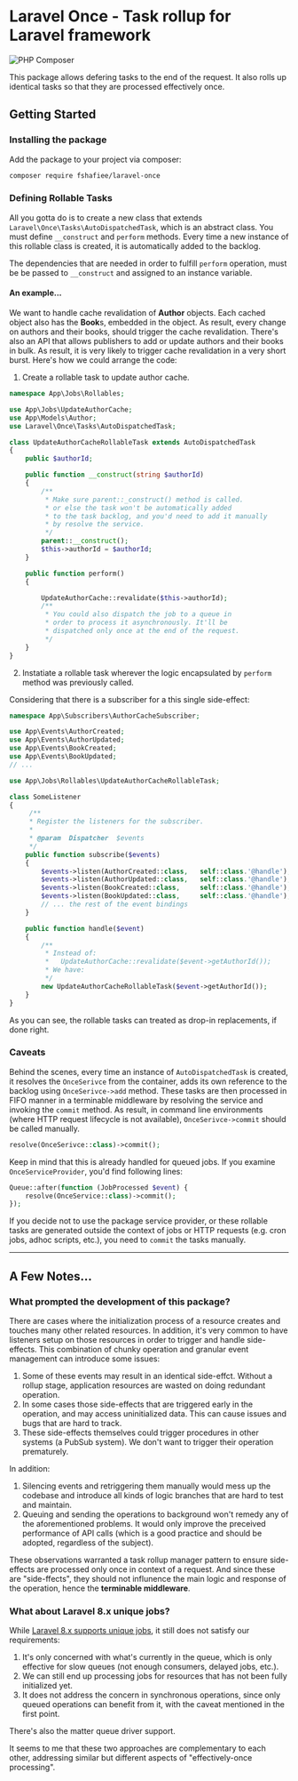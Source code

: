 # Laravel Once - Task rollup for Laravel framework
![PHP Composer](https://github.com/fshafiee/laravel-once/workflows/PHP%20Composer/badge.svg)

This package allows defering tasks to the end of the request. It also rolls up identical tasks so that they are processed effectively once.

## Getting Started
### Installing the package

Add the package to your project via composer:

```bash
composer require fshafiee/laravel-once
```

### Defining Rollable Tasks

All you gotta do is to create a new class that extends `Laravel\Once\Tasks\AutoDispatchedTask`, which is an abstract class.
You must define `__construct` and `perform` methods.
Every time a new instance of this rollable class is created, it is automatically added to the backlog.

The dependencies that are needed in order to fulfill `perform` operation, must be be passed to `__construct` and assigned to an instance variable.

#### An example...

We want to handle cache revalidation of **Author** objects. Each cached object also has the **Book**s, embedded in the object. As result, every change on authors and their books, should trigger the cache revalidation. There's also an API that allows publishers to add or update authors and their books in bulk. As result, it is very likely to trigger cache revalidation in a very short burst. Here's how we could arrange the code:

1. Create a rollable task to update author cache.

```php
namespace App\Jobs\Rollables;

use App\Jobs\UpdateAuthorCache;
use App\Models\Author;
use Laravel\Once\Tasks\AutoDispatchedTask;

class UpdateAuthorCacheRollableTask extends AutoDispatchedTask
{
    public $authorId;

    public function __construct(string $authorId)
    {
        /**
         * Make sure parent::_construct() method is called.
         * or else the task won't be automatically added
         * to the task backlog, and you'd need to add it manually
         * by resolve the service.
         */
        parent::__construct();
        $this->authorId = $authorId;
    }

    public function perform()
    {

        UpdateAuthorCache::revalidate($this->authorId);
        /**
         * You could also dispatch the job to a queue in
         * order to process it asynchronously. It'll be
         * dispatched only once at the end of the request.
         */
    }
}
```

2. Instatiate a rollable task wherever the logic encapsulated by `perform` method was previously called.

Considering that there is a subscriber for a this single side-effect:

```php
namespace App\Subscribers\AuthorCacheSubscriber;

use App\Events\AuthorCreated;
use App\Events\AuthorUpdated;
use App\Events\BookCreated;
use App\Events\BookUpdated;
// ...

use App\Jobs\Rollables\UpdateAuthorCacheRollableTask;

class SomeListener
{
     /**
     * Register the listeners for the subscriber.
     *
     * @param  Dispatcher  $events
     */
    public function subscribe($events)
    {
        $events->listen(AuthorCreated::class,   self::class.'@handle');
        $events->listen(AuthorUpdated::class,   self::class.'@handle');
        $events->listen(BookCreated::class,     self::class.'@handle');
        $events->listen(BookUpdated::class,     self::class.'@handle');
        // ... the rest of the event bindings
    }

    public function handle($event)
    {
        /**
         * Instead of:
         *   UpdateAuthorCache::revalidate($event->getAuthorId());
         * We have:
         */
        new UpdateAuthorCacheRollableTask($event->getAuthorId());
    }
}
```

As you can see, the rollable tasks can treated as drop-in replacements, if done right.

### Caveats
Behind the scenes, every time an instance of `AutoDispatchedTask` is created, it resolves the `OnceSerivce` from the container,
adds its own reference to the backlog using `OnceSerivce->add` method. These tasks are then processed in FIFO manner in a terminable middleware by resolving the service and invoking the `commit` method.
As result, in command line environments (where HTTP request lifecycle is not available), `OnceSerivce->commit` should be called manually.

```php
resolve(OnceSerivce::class)->commit();
```

Keep in mind that this is already handled for queued jobs.
If you examine `OnceServiceProvider`, you'd find following lines:

```php
Queue::after(function (JobProcessed $event) {
    resolve(OnceService::class)->commit();
});
```

If you decide not to use the package service provider, or these rollable tasks are generated outside the context of jobs or HTTP requests
(e.g. cron jobs, adhoc scripts, etc.), you need to `commit` the tasks manually.

---

## A Few Notes...

### What prompted the development of this package?

There are cases where the initialization process of a resource creates and touches many other related resources.
In addition, it's very common to have listeners setup on those resources in order to trigger and handle side-effects.
This combination of chunky operation and granular event management can introduce some issues:

1. Some of these events may result in an identical side-effct. Without a rollup stage, application resources are wasted on doing redundant operation.
2. In some cases those side-effects that are triggered early in the operation, and may access uninitialized data. This can cause issues and bugs that are hard to track.
3. These side-effects themselves could trigger procedures in other systems (a PubSub system). We don't want to trigger their operation prematurely.

In addition:

1. Silencing events and retriggering them manually would mess up the codebase and introduce all kinds of logic branches that are hard to test and maintain.
2. Queuing and sending the operations to background won't remedy any of the aforementioned problems. It would only improve the preceived performance of API calls (which is a good practice and should be adopted, regardless of the subject).

These observations warranted a task rollup manager pattern to ensure side-effects are processed only once in context of a request.
And since these are "side-ffects", they should not influnence the main logic and response of the operation, hence the **terminable middleware**.

### What about Laravel 8.x unique jobs?

While [Laravel 8.x supports unique jobs](https://laravel.com/docs/8.x/queues#unique-jobs), it still does not satisfy our requirements:

1. It's only concerned with what's currently in the queue, which is only effective for slow queues (not enough consumers, delayed jobs, etc.).
2. We can still end up processing jobs for resources that has not been fully initialized yet.
3. It does not address the concern in synchronous operations, since only queued operations can benefit from it, with the caveat mentioned in the first point.

There's also the matter queue driver support.

It seems to me that these two approaches are complementary to each other, addressing similar but different aspects of "effectively-once processing".
